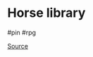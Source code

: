 # Horse library 

#pin #rpg 

[Source](https://www.smithsonianmag.com/history/horse-riding-librarians-were-great-depression-bookmobiles-180963786/)